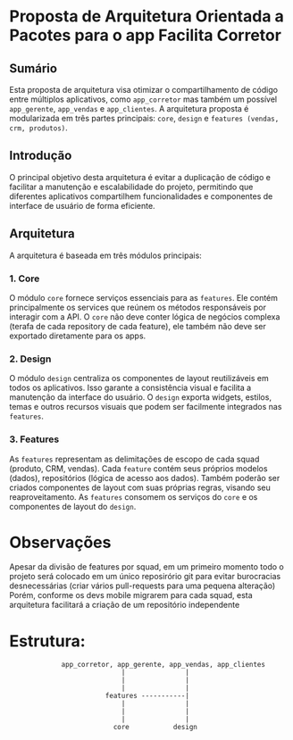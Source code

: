 # Proposta de Arquitetura Orientada a Pacotes para o app Facilita Corretor

## Sumário

Esta proposta de arquitetura visa otimizar o compartilhamento de código entre múltiplos aplicativos, como `app_corretor` mas também um possível `app_gerente`, `app_vendas` e `app_clientes`. A arquitetura proposta é modularizada em três partes principais: `core`, `design` e `features (vendas, crm, produtos)`.

## Introdução

O principal objetivo desta arquitetura é evitar a duplicação de código e facilitar a manutenção e escalabilidade do projeto, permitindo que diferentes aplicativos compartilhem funcionalidades e componentes de interface de usuário de forma eficiente.

## Arquitetura

A arquitetura é baseada em três módulos principais:

### 1. Core

O módulo `core` fornece serviços essenciais para as `features`. Ele contém principalmente os services que reúnem os métodos responsáveis por interagir com a API. O `core` não deve conter lógica de negócios complexa (terafa de cada repository de cada feature), ele também não deve ser exportado diretamente para os apps.

### 2. Design

O módulo `design` centraliza os componentes de layout reutilizáveis em todos os aplicativos. Isso garante a consistência visual e facilita a manutenção da interface do usuário. O `design` exporta widgets, estilos, temas e outros recursos visuais que podem ser facilmente integrados nas `features`.

### 3. Features

As `features` representam as delimitações de escopo de cada squad (produto, CRM, vendas). Cada `feature` contém seus próprios modelos (dados), repositórios (lógica de acesso aos dados). Também poderão ser criados componentes de layout com suas próprias regras, visando seu reaproveitamento.  As `features` consomem os serviços do `core` e os componentes de layout do `design`.

# Observações

Apesar da divisão de features por squad, em um primeiro momento todo o projeto será colocado em um único reposirório git para evitar burocracias desnecessárias (criar vários pull-requests para uma pequena alteração)
Porém, conforme os devs mobile migrarem para cada squad, esta arquitetura facilitará a criação de um repositório independente

# Estrutura:

                 app_corretor, app_gerente, app_vendas, app_clientes
                                |               |
                                |               |
                                |               |
                            features -----------|
                                |               |
                                |               |
                                |               |
                              core           design

